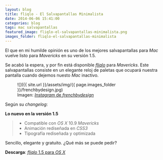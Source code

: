 ```yaml
---
layout: blog
title: fliqlo - El Salvapantallas Minimalista
date: 2014-06-06 15:41:00
categories: blog
tags: mac salvapantallas
featured_image: fliqlo-el-salvapantallas-minimalista.png
images_folder: fliqlo-el-salvapantallas-minimalista
---
```

El que en mi humilde opinión es uno de los mejores salvapantallas para *Mac* vuelve listo para *Mavericks* en su versión 1.5.<Sigue Leyendo>   
  
Se acabó la espera, y por fin está disponible [*fliqlo*](http://fliqlo.com) para *Mavericks*. Este salvapantallas consiste en un elegante reloj de paletas que ocupará nuestra pantalla cuando dejemos nuesto *Mac* inactivo.  

<figure markdown="1">
![]({{ site.url }}/assets/img/{{ page.images_folder }}/frenchbydesign.jpg) 
<figcaption>Imagen: <a href="http://instagram.com/p/jzhK3lJjo5/"><em>Instagram</em> de <em>frenchbydesign</em></a></figcaption>
</figure>
  
Según su *changelog*:    

**Lo nuevo en la versión 1.5**    
 
> - Compatible con *OS X* 10.9 *Mavericks*
> - Animación rediseñada en *CSS3*
> - Tipografía rediseñada y optimizada  
  
Sencillo, elegante y gratuito. ¿Qué más se puede pedir?  
  
**Descarga**: [*fliqlo* 1.5 para *OS X*](http://fliqlo.com/download/fliqlo_150.dmg)